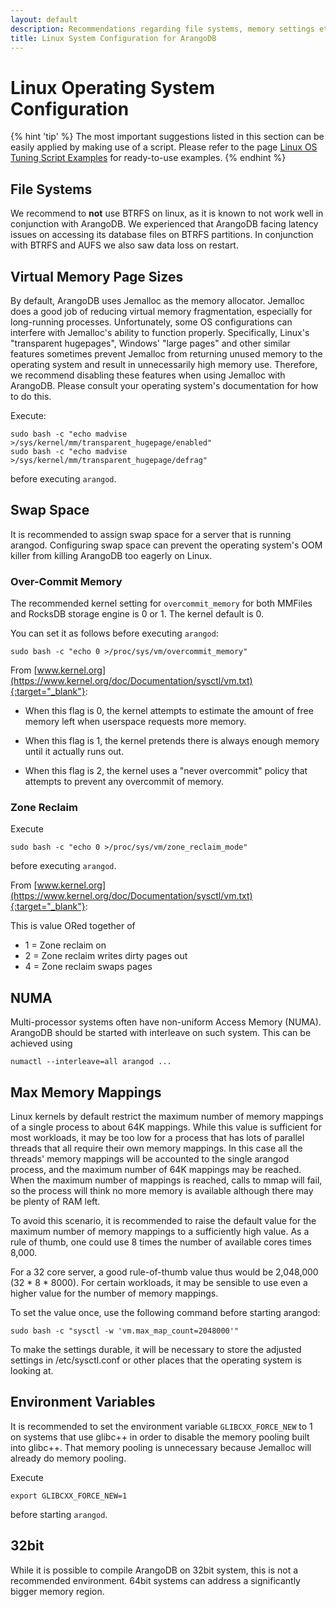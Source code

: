 ```yaml
---
layout: default
description: Recommendations regarding file systems, memory settings etc.
title: Linux System Configuration for ArangoDB
---
```

Linux Operating System Configuration
====================================

{% hint 'tip' %}
The most important suggestions listed in this section can be
easily applied by making use of a script. Please refer to the page
[Linux OS Tuning Script Examples](installation-linux-ostuning-scripts.html) for
ready-to-use examples.
{% endhint %}

File Systems
------------

We recommend to **not** use BTRFS on linux, as it is known to not work
well in conjunction with ArangoDB.  We experienced that ArangoDB
facing latency issues on accessing its database files on BTRFS
partitions.  In conjunction with BTRFS and AUFS we also saw data loss
on restart.

Virtual Memory Page Sizes
--------------------------

By default, ArangoDB uses Jemalloc as the memory allocator. Jemalloc does a good
job of reducing virtual memory fragmentation, especially for long-running
processes. Unfortunately, some OS configurations can interfere with Jemalloc's
ability to function properly. Specifically, Linux's "transparent hugepages",
Windows' "large pages" and other similar features sometimes prevent Jemalloc
from returning unused memory to the operating system and result in unnecessarily
high memory use. Therefore, we recommend disabling these features when using
Jemalloc with ArangoDB. Please consult your operating system's documentation for
how to do this.

Execute:

```
sudo bash -c "echo madvise >/sys/kernel/mm/transparent_hugepage/enabled"
sudo bash -c "echo madvise >/sys/kernel/mm/transparent_hugepage/defrag"
```

before executing `arangod`.

Swap Space
----------

It is recommended to assign swap space for a server that is running arangod.
Configuring swap space can prevent the operating system's OOM killer from
killing ArangoDB too eagerly on Linux.

### Over-Commit Memory

The recommended kernel setting for `overcommit_memory` for both MMFiles and
RocksDB storage engine is 0 or 1. The kernel default is 0.

You can set it as follows before executing `arangod`:

```
sudo bash -c "echo 0 >/proc/sys/vm/overcommit_memory"
```

From [www.kernel.org](https://www.kernel.org/doc/Documentation/sysctl/vm.txt){:target="_blank"}:

- When this flag is 0, the kernel attempts to estimate the amount
  of free memory left when userspace requests more memory.

- When this flag is 1, the kernel pretends there is always enough
  memory until it actually runs out.

- When this flag is 2, the kernel uses a "never overcommit"
  policy that attempts to prevent any overcommit of memory.

### Zone Reclaim

Execute

```
sudo bash -c "echo 0 >/proc/sys/vm/zone_reclaim_mode"
```

before executing `arangod`.

From [www.kernel.org](https://www.kernel.org/doc/Documentation/sysctl/vm.txt){:target="_blank"}:

This is value ORed together of

- 1 = Zone reclaim on
- 2 = Zone reclaim writes dirty pages out
- 4 = Zone reclaim swaps pages

NUMA
----

Multi-processor systems often have non-uniform Access Memory (NUMA). ArangoDB
should be started with interleave on such system. This can be achieved using

```
numactl --interleave=all arangod ...
```

Max Memory Mappings
-------------------

Linux kernels by default restrict the maximum number of memory mappings of a
single process to about 64K mappings. While this value is sufficient for most
workloads, it may be too low for a process that has lots of parallel threads
that all require their own memory mappings. In this case all the threads' 
memory mappings will be accounted to the single arangod process, and the 
maximum number of 64K mappings may be reached. When the maximum number of
mappings is reached, calls to mmap will fail, so the process will think no
more memory is available although there may be plenty of RAM left.

To avoid this scenario, it is recommended to raise the default value for the
maximum number of memory mappings to a sufficiently high value. As a rule of
thumb, one could use 8 times the number of available cores times 8,000.

For a 32 core server, a good rule-of-thumb value thus would be 2,048,000 
(32 * 8 * 8000). For certain workloads, it may be sensible to use even a higher
value for the number of memory mappings.

To set the value once, use the following command before starting arangod:

```
sudo bash -c "sysctl -w 'vm.max_map_count=2048000'"
```

To make the settings durable, it will be necessary to store the adjusted 
settings in /etc/sysctl.conf or other places that the operating system is
looking at.

Environment Variables
---------------------

It is recommended to set the environment variable `GLIBCXX_FORCE_NEW` to 1 on
systems that use glibc++ in order to disable the memory pooling built into
glibc++. That memory pooling is unnecessary because Jemalloc will already do
memory pooling.

Execute

```
export GLIBCXX_FORCE_NEW=1
```

before starting `arangod`.

32bit
-----

While it is possible to compile ArangoDB on 32bit system, this is not a
recommended environment. 64bit systems can address a significantly bigger
memory region.
